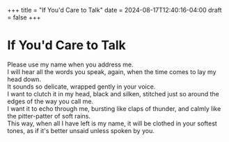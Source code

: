 +++
title = "If You'd Care to Talk"
date = 2024-08-17T12:40:16-04:00
draft = false
+++

# If You'd Care to Talk

Please use my name when you address me.  
I will hear all the words you speak, again, when the time comes to lay my head down.  
It sounds so delicate, wrapped gently in your voice.  
I want to clutch it in my head, black and silken, stitched just so around the edges of the way you call me.  
I want it to echo through me, bursting like claps of thunder, and calmly like the pitter-patter of soft rains.  
This way, when all I have left is my name, it will be clothed in your softest tones, as if it's better unsaid unless spoken by you.
